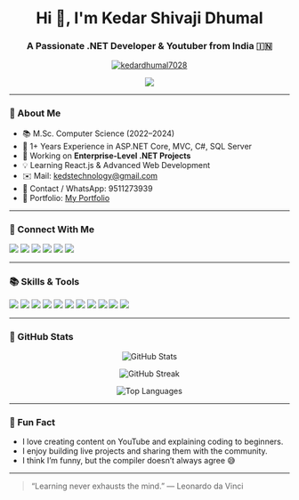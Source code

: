 <h1 align="center">Hi 👋, I'm Kedar Shivaji Dhumal</h1>
<h3 align="center">A Passionate .NET Developer & Youtuber from India 🇮🇳</h3>

<p align="center">
  <a href="https://github.com/kedardhumal7028">
    <img src="https://komarev.com/ghpvc/?username=kedardhumal7028&label=Profile%20views&color=0e75b6&style=flat" alt="kedardhumal7028" />
  </a>
</p>

<p align="center">
  <img src="https://readme-typing-svg.demolab.com?font=Fira+Code&size=22&duration=3000&pause=500&color=14F700&center=true&width=900&lines=Welcome+to+My+GitHub+Profile;I'm+a+.NET+Developer+%26+Youtuber;Love+Coding+%7C+Learning+%7C+Sharing;Let's+Build+Something+Great!"/>
</p>

---

### 🚀 About Me

* 📚 M.Sc. Computer Science (2022–2024)
* 💼 1+ Years Experience in ASP.NET Core, MVC, C#, SQL Server
* 🔧 Working on **Enterprise-Level .NET Projects**
* 💡 Learning React.js & Advanced Web Development
* ✉️ Mail: [kedstechnology@gmail.com](mailto:kedstechnology@gmail.com)
* 📲 Contact / WhatsApp: 9511273939
* 📅 Portfolio: [My Portfolio](https://kedardhumal7028.github.io/KedarDhumalPortfolio/)

---

### 🔗 Connect With Me

<p align="left">
  <a href="https://twitter.com/kedardhumal31"><img src="https://img.shields.io/badge/Twitter-1DA1F2?style=for-the-badge&logo=twitter&logoColor=white" /></a>
  <a href="https://www.linkedin.com/in/kedardhumal/"><img src="https://img.shields.io/badge/LinkedIn-0077B5?style=for-the-badge&logo=linkedin&logoColor=white" /></a>
  <a href="https://instagram.com/kedardhumal7028"><img src="https://img.shields.io/badge/Instagram-E4405F?style=for-the-badge&logo=instagram&logoColor=white" /></a>
  <a href="https://www.facebook.com/kedar.dhumal.167/"><img src="https://img.shields.io/badge/Facebook-1877F2?style=for-the-badge&logo=facebook&logoColor=white" /></a>
  <a href="https://www.youtube.com/c/kedstechnology"><img src="https://img.shields.io/badge/Youtube-FF0000?style=for-the-badge&logo=youtube&logoColor=white" /></a>
  <a href="https://t.me/Keds_Technology"><img src="https://img.shields.io/badge/Telegram-0088CC?style=for-the-badge&logo=telegram&logoColor=white" /></a>
</p>

---

### 📚 Skills & Tools

<p align="left">
  <img src="https://img.shields.io/badge/C-00599C?style=flat&logo=c&logoColor=white" />
  <img src="https://img.shields.io/badge/C++-00599C?style=flat&logo=c%2B%2B&logoColor=white" />
  <img src="https://img.shields.io/badge/C%23-239120?style=flat&logo=c-sharp&logoColor=white" />
  <img src="https://img.shields.io/badge/.NET-512BD4?style=flat&logo=dotnet&logoColor=white" />
  <img src="https://img.shields.io/badge/MS_SQL-CC2927?style=flat&logo=microsoft-sql-server&logoColor=white" />
  <img src="https://img.shields.io/badge/Java-007396?style=flat&logo=java&logoColor=white" />
  <img src="https://img.shields.io/badge/HTML5-E34F26?style=flat&logo=html5&logoColor=white" />
  <img src="https://img.shields.io/badge/CSS3-1572B6?style=flat&logo=css3&logoColor=white" />
  <img src="https://img.shields.io/badge/JavaScript-F7DF1E?style=flat&logo=javascript&logoColor=black" />
  <img src="https://img.shields.io/badge/Git-F05032?style=flat&logo=git&logoColor=white" />
  <img src="https://img.shields.io/badge/GitHub-181717?style=flat&logo=github&logoColor=white" />
</p>

---

### 🎨 GitHub Stats

<p align="center">
  <img src="https://github-readme-stats.vercel.app/api?username=kedardhumal7028&show_icons=true&theme=radical" alt="GitHub Stats" />
</p>
<p align="center">
  <img src="https://github-readme-streak-stats.herokuapp.com/?user=kedardhumal7028&theme=radical" alt="GitHub Streak" />
</p>
<p align="center">
  <img src="https://github-readme-stats.vercel.app/api/top-langs/?username=kedardhumal7028&layout=compact&theme=radical" alt="Top Languages" />
</p>

---

### 🚗 Fun Fact

* I love creating content on YouTube and explaining coding to beginners.
* I enjoy building live projects and sharing them with the community.
* I think I’m funny, but the compiler doesn’t always agree 😅

---

> “Learning never exhausts the mind.” — Leonardo da Vinci
